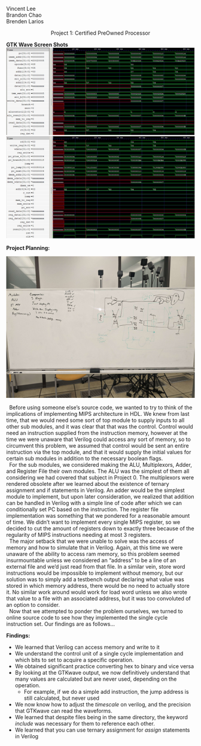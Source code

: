 Vincent Lee \
Brandon Chao \
Brenden Larios 

<p align="center">
Project 1: Certified PreOwned Processor
</p>

**GTK Wave Screen Shots**
![Alt text](data/Singe_Cycle_GTKW_1.JPG?raw=true "Whiteboard Thoughts")
![Alt text](data/Singe_Cycle_GTKW_2.JPG?raw=true "Whiteboard Thoughts")



**Project Planning:**

![Alt text](data/original_scheme.jpg?raw=true "Whiteboard Thoughts")


&nbsp; Before using someone else’s source code, we wanted to try to think of the implications of implementing MIPS architecture in HDL. We knew from last time, that we would need some sort of top module to supply inputs to all other sub modules, and it was clear that that was the control. Control would need an instruction supplied from the instruction memory, however at the time we were unaware that Verilog could access any sort of memory, so to circumvent this problem, we assumed that control would be sent an entire instruction via the top module, and that it would supply the initial values for certain sub modules in addition to the necessary boolean flags.\
&nbsp; For the sub modules, we considered making the ALU, Multiplexors, Adder, and Register File their own modules. The ALU was the simplest of them all considering we had covered that subject in Project 0. The multiplexors were rendered obsolete after we learned about the existence of ternary assignment and if statements in Verilog. An adder would be the simplest module to implement, but upon later consideration, we realized that addition can be handled in Verilog with a simple line of code after which we can conditionally set PC based on the instruction. The register file implementation was something that we pondered for a reasonable amount of time. We didn’t want to implement every single MIPS register, so we decided to cut the amount of registers down to exactly three because of the regularity of MIPS instructions needing at most 3 registers.\
&nbsp; The major setback that we were unable to solve was the access of memory and how to simulate that in Verilog. Again, at this time we were unaware of the ability to access ram memory, so this problem seemed insurmountable unless we considered an “address” to be a line of an external file and we’d just read from that file. In a similar vein, store word instructions would be impossible to implement without memory, but our solution was to simply add a testbench output declaring what value was stored in which memory address, there would be no need to actually store it. No similar work around would work for load word unless we also wrote that value to a file with an associated address, but it was too convoluted of an option to consider. \
&nbsp; Now that we attempted to ponder the problem ourselves, we turned to online source code to see how they implemented the single cycle instruction set. Our findings are as follows… 

**Findings:**
* We learned that Verilog can access memory and write to it
* We understand the control unit of a single cycle implementation and which bits to set to acquire a specific operation.
* We obtained significant practice converting hex to binary and vice versa
* By looking at the GTKwave output, we now definitively understand that many values are calculated but are never used, depending on the operation.
  * For example, if we do a simple add instruction, the jump address is still calculated, but never used
* We now know how to adjust the _timescale_ on verilog, and the precision that GTKwave can read the waveforms.
* We learned that despite files being in the same directory, the keyword _include_ was necessary for them to reference each other.
* We learned that you can use ternary assignment for _assign_ statements in Verilog


